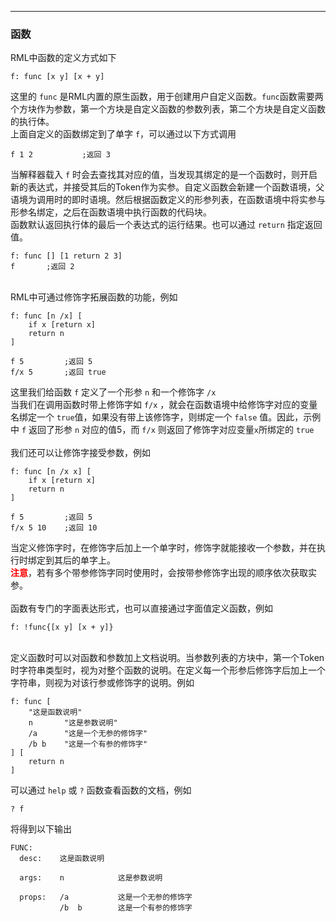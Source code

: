 
---
### 函数

RML中函数的定义方式如下

```
f: func [x y] [x + y]
```
这里的 `func` 是RML内置的原生函数，用于创建用户自定义函数。`func`函数需要两个方块作为参数，第一个方块是自定义函数的参数列表，第二个方块是自定义函数的执行体。
</br>
上面自定义的函数绑定到了单字 `f`，可以通过以下方式调用

```
f 1 2			;返回 3
```
当解释器载入 `f` 时会去查找其对应的值，当发现其绑定的是一个函数时，则开启新的表达式，并接受其后的Token作为实参。自定义函数会新建一个函数语境，父语境为调用时的即时语境。然后根据函数定义的形参列表，在函数语境中将实参与形参名绑定，之后在函数语境中执行函数的代码块。
</br>
函数默认返回执行体的最后一个表达式的运行结果。也可以通过 `return` 指定返回值。

```
f: func [] [1 return 2 3] 
f 		;返回 2
```
</br>
RML中可通过修饰字拓展函数的功能，例如

```
f: func [n /x] [
	if x [return x]
	return n
]

f 5			;返回 5
f/x 5		;返回 true
```
这里我们给函数 `f` 定义了一个形参 `n` 和一个修饰字 `/x` </br>
当我们在调用函数时带上修饰字如 `f/x` ，就会在函数语境中给修饰字对应的变量名绑定一个 `true`值，如果没有带上该修饰字，则绑定一个 `false` 值。因此，示例中 `f` 返回了形参 `n` 对应的值5，而 `f/x` 则返回了修饰字对应变量`x`所绑定的 `true`
</br>
</br>
我们还可以让修饰字接受参数，例如

```
f: func [n /x x] [
	if x [return x]
	return n
]

f 5			;返回 5
f/x 5 10	;返回 10		

```
当定义修饰字时，在修饰字后加上一个单字时，修饰字就能接收一个参数，并在执行时绑定到其后的单字上。
</br>
<b style="color:red;">注意</b>，若有多个带参修饰字同时使用时，会按带参修饰字出现的顺序依次获取实参。
</br></br>
函数有专门的字面表达形式，也可以直接通过字面值定义函数，例如

```
f: !func{[x y] [x + y]}
```
</br>
定义函数时可以对函数和参数加上文档说明。当参数列表的方块中，第一个Token时字符串类型时，视为对整个函数的说明。在定义每一个形参后修饰字后加上一个字符串，则视为对该行参或修饰字的说明。例如

```
f: func [
	"这是函数说明"
	n		"这是参数说明"
	/a		"这是一个无参的修饰字"
	/b b	"这是一个有参的修饰字"
] [
	return n
]

```
可以通过 `help` 或 `?` 函数查看函数的文档，例如

```
? f
```
将得到以下输出

```
FUNC:
  desc:    这是函数说明

  args:    n            这是参数说明

  props:   /a   		这是一个无参的修饰字
           /b  b        这是一个有参的修饰字


```


















